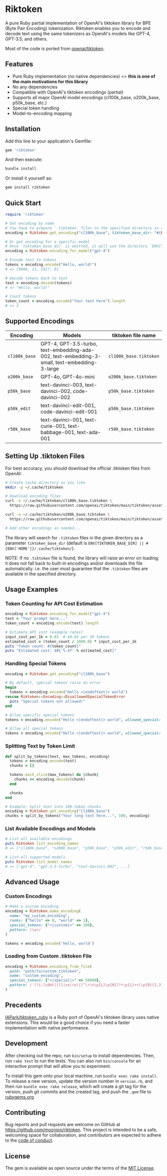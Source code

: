 # Riktoken

A pure Ruby partial implementation of OpenAI's tiktoken library for BPE (Byte Pair Encoding) tokenization. Riktoken enables you to encode and decode text using the same tokenizers as OpenAI's models like GPT-4, GPT-3.5, and others.

Most of the code is ported from [openai/tiktoken](https://github.com/openai/tiktoken).

## Features

- Pure Ruby implementation (no native dependencies) <= **this is one of the main motivations for this library**
- No any dependencies
- Compatible with OpenAI's tiktoken encodings (partial)
- Supports all major OpenAI model encodings (cl100k_base, o200k_base, p50k_base, etc.)
- Special token handling
- Model-to-encoding mapping

## Installation

Add this line to your application's Gemfile:

```ruby
gem 'riktoken'
```

And then execute:

```bash
bundle install
```

Or install it yourself as:

```bash
gem install riktoken
```

## Quick Start

```ruby
require 'riktoken'

# Get encoding by name
# You have to prepare `.tiktoken` files in the specified directory in advance.
encoding = Riktoken.get_encoding("cl100k_base", tiktoken_base_dir: "#{ENV['HOME']}/.cache/tiktoken")

# Or get encoding for a specific model
# Once `tiktoken_base_dir` is omitted, it will use the directory `ENV[TIKTOKEN_BASE_DIR] || #{ENV['HOME']}/.cache/tiktoken/` as default.
encoding = Riktoken.encoding_for_model("gpt-4")

# Encode text to tokens
tokens = encoding.encode("Hello, world!")
# => [9906, 11, 1917, 0]

# Decode tokens back to text
text = encoding.decode(tokens)
# => "Hello, world!"

# Count tokens
token_count = encoding.encode("Your text here").length
# => 3
```

## Supported Encodings

| Encoding | Models | tiktoken file name     |
|----------|--------|------------------------|
| `cl100k_base` | GPT-4, GPT-3.5-turbo, text-embedding-ada-002, text-embedding-3-small, text-embedding-3-large | `cl100k_base.tiktoken` |
| `o200k_base` | GPT-4o, GPT-4o-mini | `o200k_base.tiktoken` |
| `p50k_base` | text-davinci-003, text-davinci-002, code-davinci-002 | `p50k_base.tiktoken` |
| `p50k_edit` | text-davinci-edit-001, code-davinci-edit-001 | `p50k_base.tiktoken` |
| `r50k_base` | text-davinci-001, text-curie-001, text-babbage-001, text-ada-001 | `r50k_base.tiktoken` |

## Setting Up .tiktoken Files

For best accuracy, you should download the official .tiktoken files from OpenAI:

```bash
# Create cache directory as you like
mkdir -p ~/.cache/tiktoken

# Download encoding files
curl -o ~/.cache/tiktoken/cl100k_base.tiktoken \
  https://raw.githubusercontent.com/openai/tiktoken/main/tiktoken/assets/cl100k_base.tiktoken

curl -o ~/.cache/tiktoken/o200k_base.tiktoken \
  https://raw.githubusercontent.com/openai/tiktoken/main/tiktoken/assets/o200k_base.tiktoken

# Add other encodings as needed...
```

The library will search for `.tiktoken` files in the given directory as a parameter `tiktoken_base_dir` (default is `ENV[TIKTOKEN_BASE_DIR] || #{ENV['HOME']}/.cache/tiktoken/`).

NOTE: If no `.tiktoken` file is found, the library will raise an error on loading; it does not fall back to built-in encodings and/or downloads the file automatically. i.e. the user must guarantee that the `.tiktoken` files are available in the specified directory.

## Usage Examples

### Token Counting for API Cost Estimation

```ruby
encoding = Riktoken.encoding_for_model("gpt-4")
text = "Your prompt here..."
token_count = encoding.encode(text).length

# Estimate API cost (example rates)
input_cost_per_1k = 0.03  # $0.03 per 1K tokens
estimated_cost = (token_count / 1000.0) * input_cost_per_1k
puts "Token count: #{token_count}"
puts "Estimated cost: $#{'%.4f' % estimated_cost}"
```

### Handling Special Tokens

```ruby
encoding = Riktoken.get_encoding("cl100k_base")

# By default, special tokens raise an error
begin
  tokens = encoding.encode("Hello <|endoftext|> world")
rescue Riktoken::Encoding::DisallowedSpecialTokenError
  puts "Special tokens not allowed!"
end

# Allow specific special tokens
tokens = encoding.encode("Hello <|endoftext|> world", allowed_special: ["<|endoftext|>"])

# Allow all special tokens
tokens = encoding.encode("Hello <|endoftext|> world", allowed_special: "all")
```

### Splitting Text by Token Limit

```ruby
def split_by_tokens(text, max_tokens, encoding)
  tokens = encoding.encode(text)
  chunks = []

  tokens.each_slice(max_tokens) do |chunk|
    chunks << encoding.decode(chunk)
  end

  chunks
end

# Example: Split text into 100-token chunks
encoding = Riktoken.get_encoding("cl100k_base")
chunks = split_by_tokens("Your long text here...", 100, encoding)
```

### List Available Encodings and Models

```ruby
# List all available encodings
puts Riktoken.list_encoding_names
# => ["cl100k_base", "o200k_base", "p50k_base", "p50k_edit", "r50k_base"]

# List all supported models
puts Riktoken.list_model_names
# => ["gpt-4", "gpt-3.5-turbo", "text-davinci-003", ...]
```

## Advanced Usage

### Custom Encodings

```ruby
# Make a custom encoding
encoding = Riktoken.make_encoding(
  name: "my_custom_encoding",
  ranks: {"hello" => 0, "world" => 1},
  special_tokens: {"<|custom|>" => 100},
  pattern: /\w+/
)

tokens = encoding.encode('hello, world')
```

### Loading from Custom .tiktoken File

```ruby
encoding = Riktoken.encoding_from_file(
  path: "path/to/custom.tiktoken",
  name: "custom_encoding",
  special_tokens: {"<|special|>" => 50000},
  pattern: /'(?i:[sdmt]|ll|ve|re)|[^\r\n\p{L}\p{N}]?+\p{L}++|\p{N}{1,3}+| ?[^\s\p{L}\p{N}]++[\r\n]*+|\s++$|\s*[\r\n]|\s+(?!\S)|\s/
)
```

## Precedents

[IAPark/tiktoken_ruby](https://github.com/IAPark/tiktoken_ruby) is a Ruby port of OpenAI's tiktoken library uses native extensions.
This would be a good choice if you need a faster implementation with native performance.

## Development

After checking out the repo, run `bin/setup` to install dependencies. Then, run `rake test` to run the tests. You can also run `bin/console` for an interactive prompt that will allow you to experiment.

To install this gem onto your local machine, run `bundle exec rake install`. To release a new version, update the version number in `version.rb`, and then run `bundle exec rake release`, which will create a git tag for the version, push git commits and the created tag, and push the `.gem` file to [rubygems.org](https://rubygems.org).

## Contributing

Bug reports and pull requests are welcome on GitHub at https://github.com/moznion/riktoken. This project is intended to be a safe, welcoming space for collaboration, and contributors are expected to adhere to the [code of conduct](https://github.com/moznion/riktoken/blob/main/CODE_OF_CONDUCT.md).

## License

The gem is available as open source under the terms of the [MIT License](https://opensource.org/licenses/MIT).

